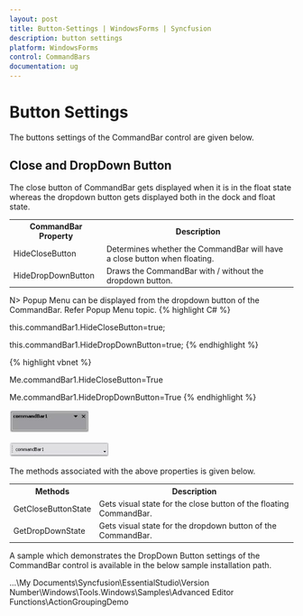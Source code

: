 ```yaml
---
layout: post
title: Button-Settings | WindowsForms | Syncfusion
description: button settings
platform: WindowsForms
control: CommandBars
documentation: ug
---
```


# Button Settings

The buttons settings of the CommandBar control are given below.

## Close and DropDown Button

The close button of CommandBar gets displayed when it is in the float state whereas the dropdown button gets displayed both in the dock and float state.


<table>
<tr>
<th>
CommandBar Property</th><th>
Description</th></tr>
<tr>
<td>
HideCloseButton</td><td>
Determines whether the CommandBar will have a close button when floating.</td></tr>
<tr>
<td>
HideDropDownButton</td><td>
Draws the CommandBar with / without the dropdown button.</td></tr>
</table>


N> Popup Menu can be displayed from the dropdown button of the CommandBar. Refer Popup Menu topic.
{% highlight C# %}





this.commandBar1.HideCloseButton=true;

this.commandBar1.HideDropDownButton=true;
{% endhighlight %}

{% highlight vbnet %}






Me.commandBar1.HideCloseButton=True

Me.commandBar1.HideDropDownButton=True
{% endhighlight %}


 ![](Button-Settings_images/Button-Settings_img2.jpeg) 



 ![](Button-Settings_images/Button-Settings_img3.jpeg) 



The methods associated with the above properties is given below.


<table>
<tr>
<th>
Methods</th><th>
Description</th></tr>
<tr>
<td>
GetCloseButtonState</td><td>
Gets visual state for the close button of the floating CommandBar.</td></tr>
<tr>
<td>
GetDropDownState</td><td>
Gets visual state for the dropdown button of the CommandBar.</td></tr>
</table>


A sample which demonstrates the DropDown Button settings of the CommandBar control is available in the below sample installation path.

…\My Documents\Syncfusion\EssentialStudio\Version Number\Windows\Tools.Windows\Samples\Advanced Editor Functions\ActionGroupingDemo

